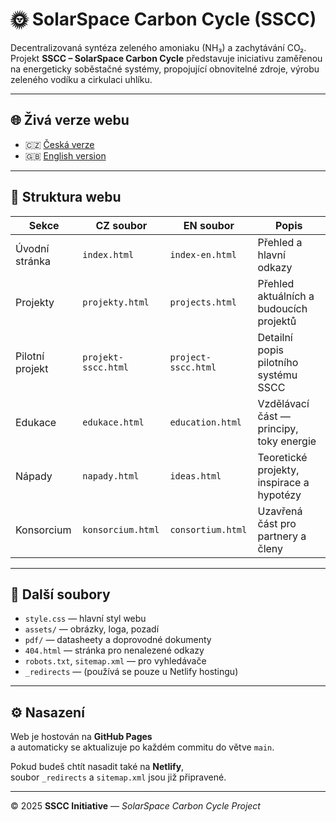 # 🌞 SolarSpace Carbon Cycle (SSCC)

Decentralizovaná syntéza zeleného amoniaku (NH₃) a zachytávání CO₂.  
Projekt **SSCC – SolarSpace Carbon Cycle** představuje iniciativu zaměřenou na energeticky soběstačné systémy, propojující obnovitelné zdroje, výrobu zeleného vodíku a cirkulaci uhlíku.

---

## 🌐 **Živá verze webu**
- 🇨🇿 [Česká verze](https://maklicek.github.io/sscc-web/index.html)  
- 🇬🇧 [English version](https://maklicek.github.io/sscc-web/index-en.html)

---

## 📁 **Struktura webu**
| Sekce | CZ soubor | EN soubor | Popis |
|--------|-------------|-------------|--------|
| Úvodní stránka | `index.html` | `index-en.html` | Přehled a hlavní odkazy |
| Projekty | `projekty.html` | `projects.html` | Přehled aktuálních a budoucích projektů |
| Pilotní projekt | `projekt-sscc.html` | `project-sscc.html` | Detailní popis pilotního systému SSCC |
| Edukace | `edukace.html` | `education.html` | Vzdělávací část — principy, toky energie |
| Nápady | `napady.html` | `ideas.html` | Teoretické projekty, inspirace a hypotézy |
| Konsorcium | `konsorcium.html` | `consortium.html` | Uzavřená část pro partnery a členy |

---

## 🧩 **Další soubory**
- `style.css` — hlavní styl webu  
- `assets/` — obrázky, loga, pozadí  
- `pdf/` — datasheety a doprovodné dokumenty  
- `404.html` — stránka pro nenalezené odkazy  
- `robots.txt`, `sitemap.xml` — pro vyhledávače  
- `_redirects` — (používá se pouze u Netlify hostingu)

---

## ⚙️ **Nasazení**
Web je hostován na **GitHub Pages**  
a automaticky se aktualizuje po každém commitu do větve `main`.

Pokud budeš chtít nasadit také na **Netlify**,  
soubor `_redirects` a `sitemap.xml` jsou již připravené.

---

© 2025 **SSCC Initiative** — *SolarSpace Carbon Cycle Project*

